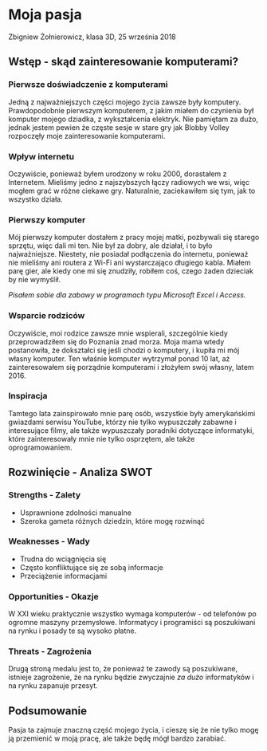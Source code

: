 # Moja pasja

Zbigniew Żołnierowicz, klasa 3D, 25 września 2018

## Wstęp - skąd zainteresowanie komputerami?

### Pierwsze doświadczenie z komputerami

Jedną z najważniejszych części mojego życia zawsze były komputery. Prawdopodobnie pierwszym komputerem, z jakim miałem do czynienia był komputer mojego dziadka, z wykształcenia elektryk. Nie pamiętam za dużo, jednak jestem pewien że częste sesje w stare gry jak Blobby Volley rozpoczęły moje zainteresowanie komputerami.

### Wpływ internetu

Oczywiście, ponieważ byłem urodzony w roku 2000, dorastałem z Internetem. Mieliśmy jedno z najszybszych łączy radiowych we wsi, więc mogłem grać w różne ciekawe gry. Naturalnie, zaciekawiłem się tym, jak to wszystko działa.

### Pierwszy komputer

Mój pierwszy komputer dostałem z pracy mojej matki, pozbywali się starego sprzętu, więc dali mi ten. Nie był za dobry, ale działał, i to było najważniejsze. Niestety, nie posiadał podłączenia do internetu, ponieważ nie mieliśmy ani routera z Wi-Fi ani wystarczająco długiego kabla. Miałem parę gier, ale kiedy one mi się znudziły, robiłem coś, czego żaden dzieciak by nie wymyślił.

_Pisałem sobie dla zabawy w programach typu Microsoft Excel i Access._

### Wsparcie rodziców

Oczywiście, moi rodzice zawsze mnie wspierali, szczególnie kiedy przeprowadziłem się do Poznania znad morza. Moja mama wtedy postanowiła, że dokształci się jeśli chodzi o komputery, i kupiła mi mój własny komputer. Ten właśnie komputer wytrzymał ponad 10 lat, aż zainteresowałem się porządnie komputerami i złożyłem swój własny, latem 2016.

### Inspiracja

Tamtego lata zainspirowało mnie parę osób, wszystkie były amerykańskimi gwiazdami serwisu YouTube, którzy nie tylko wypuszczały zabawne i interesujące filmy, ale także wypuszczały poradniki dotyczące informatyki, które zainteresowały mnie nie tylko osprzętem, ale także oprogramowaniem.

## Rozwinięcie - Analiza SWOT

### **S**trengths - Zalety

- Usprawnione zdolności manualne
- Szeroka gameta różnych dziedzin, które mogę rozwinąć

### **W**eaknesses - Wady

- Trudna do wciągnięcia się
- Często konfliktujące się ze sobą informacje
- Przeciążenie informacjami

### **O**pportunities - Okazje

W XXI wieku praktycznie wszystko wymaga komputerów - od telefonów po ogromne maszyny przemysłowe. Informatycy i programiści są poszukiwani na rynku i posady te są wysoko płatne.

### **T**hreats - Zagrożenia

Drugą stroną medalu jest to, że ponieważ te zawody są poszukiwane, istnieje zagrożenie, że na rynku będzie zwyczajnie _za dużo_ informatyków i na rynku zapanuje przesyt.

## Podsumowanie

Pasja ta zajmuje znaczną część mojego życia, i cieszę się że nie tylko mogę ją przemienić w moją pracę, ale także będę mógł bardzo zarabiać.
